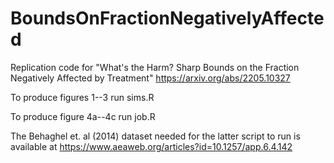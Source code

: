 # BoundsOnFractionNegativelyAffected

Replication code for "What's the Harm? Sharp Bounds on the Fraction Negatively Affected by Treatment"
https://arxiv.org/abs/2205.10327

To produce figures 1--3 run sims.R

To produce figure 4a--4c run job.R

The Behaghel et. al (2014) dataset needed for the latter script to run is available at https://www.aeaweb.org/articles?id=10.1257/app.6.4.142